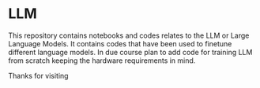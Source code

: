 # LLM

This repository contains notebooks and codes relates to the LLM or Large Language Models. It contains codes that have been used to finetune different language models.
In due course plan to add code for training LLM from scratch keeping the hardware requirements in mind.

Thanks for visiting

